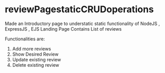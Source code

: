 # reviewPagestaticCRUDoperations

Made an Introductory page to understatic static functionality of NodeJS , ExpressJS , EJS
Landing Page Contains List of reviews

Functionalities are:
1) Add more reviews
2) Show Desired Review
3) Update existing review
4) Delete existing review
